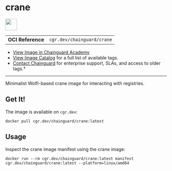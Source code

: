 <!--monopod:start-->
# crane

<!--url:start-->
<a href="https://github.com/google/go-containerregistry/tree/main/cmd/crane">
<!--logo:start-->
  <img src="https://storage.googleapis.com/chainguard-academy/logos/crane/logo.svg" width="36px" height="36px" />
<!--logo:end-->
</a>
<!--url:end-->

| | |
| - | - |
| **OCI Reference** | `cgr.dev/chainguard/crane` |

* [View Image in Chainguard Academy](https://edu.chainguard.dev/chainguard/chainguard-images/reference/crane/overview/)
* [View Image Catalog](https://console.enforce.dev/images/catalog) for a full list of available tags.
* [Contact Chainguard](https://www.chainguard.dev/chainguard-images) for enterprise support, SLAs, and access to older tags.*
---
<!--monopod:end-->

<!--overview:start-->
Minimalist Wolfi-based crane image for interacting with registries.
<!--overview:end-->

<!--getting:start-->
## Get It!
The image is available on `cgr.dev`:

```
docker pull cgr.dev/chainguard/crane:latest
```
<!--getting:end-->

<!--body:start-->
## Usage

Inspect the crane image manifest using the crane image:

```
docker run --rm cgr.dev/chainguard/crane:latest manifest cgr.dev/chainguard/crane:latest --platform=linux/amd64
```
<!--body:end-->
